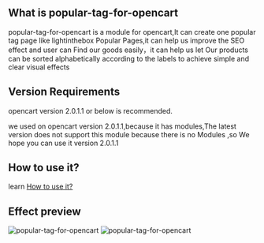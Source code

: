 ## What is popular-tag-for-opencart

popular-tag-for-opencart is a module for opencart,It can create one popular tag page like lightinthebox Popular Pages,it can help us improve the SEO effect and user can Find our goods easily，it can help us let Our products can be sorted alphabetically according to the labels to achieve simple and clear visual effects 

## Version Requirements

opencart version 2.0.1.1 or below is recommended.

we used on opencart version 2.0.1.1,because it has modules,The latest version does not support this module because there is no Modules ,so We hope you can use it version 2.0.1.1

## How to use it?

learn [How to use it?](https://github.com/1091986039/popular-tag-for-opencart/wiki/How-to-use-it%3F)  

## Effect preview

![popular-tag-for-opencart](http://luvial.cn/ueditor/php/upload/image/20170609/1496991543487820.png)
![popular-tag-for-opencart](http://luvial.cn/ueditor/php/upload/image/20170609/1496992178526179.png)
